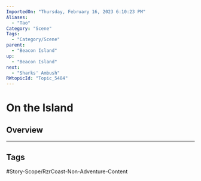 ```yaml
---
ImportedOn: "Thursday, February 16, 2023 6:10:23 PM"
Aliases:
  - "Tao"
Category: "Scene"
Tags:
  - "Category/Scene"
parent:
  - "Beacon Island"
up:
  - "Beacon Island"
next:
  - "Sharks' Ambush"
RWtopicId: "Topic_5484"
---
```

# On the Island
## Overview

---
## Tags
#Story-Scope/RzrCoast-Non-Adventure-Content


